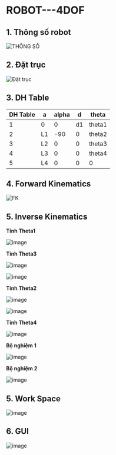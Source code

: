 
# ROBOT---4DOF
## 1. Thông số robot
![THÔNG SỐ](https://i.imgur.com/GGJHiP2.png)
## 2. Đặt trục 
![Đặt trục](https://i.imgur.com/dAzqvYy.png)
## 3. DH Table
| DH Table | a | alpha | d | theta |
|--------------|-------|------|-------| -------|
| 1 | 0 | 0 |d1 | theta1 |
|2| L1 | -90| 0 | theta2 |
| 3 |  L2 | 0 | 0 | theta3 |
| 4 |  L3 | 0 | 0 | theta4 |
| 5 |  L4 | 0 | 0 | 0 |

## 4. Forward Kinematics
![FK](https://i.imgur.com/yhMA6QW.png)

## 5. Inverse Kinematics
**Tính Theta1**

![image](https://github.com/Hailuuvan/ROBOT---4DOF/assets/108060328/4929a8d1-9346-4f06-a207-6c3703241936)

**Tính Theta3**

![image](https://github.com/Hailuuvan/ROBOT---4DOF/assets/108060328/f6a97d12-58c1-4140-8d59-d544800e4a5c)

![image](https://github.com/Hailuuvan/ROBOT---4DOF/assets/108060328/7143abba-b790-4fef-8d17-da3565dc4133)

**Tính Theta2**

![image](https://github.com/Hailuuvan/ROBOT---4DOF/assets/108060328/a331b6a7-e106-4a02-b035-30abdb049310)

![image](https://github.com/Hailuuvan/ROBOT---4DOF/assets/108060328/5d51cde8-976b-4963-a6a2-89a3ec1d290e)

**Tính Theta4**

![image](https://github.com/Hailuuvan/ROBOT---4DOF/assets/108060328/efd8533d-0141-4e2c-9e51-25517b3f23b6)

**Bộ nghiệm 1**


![image](https://github.com/Hailuuvan/ROBOT---4DOF/assets/108060328/9890b811-d8ca-4eff-b404-1b0675d08bb9)

**Bộ nghiệm 2**

![image](https://github.com/Hailuuvan/ROBOT---4DOF/assets/108060328/beb47364-0e61-4a2c-bc91-d689014748e9)

## 5. Work Space

![image](https://github.com/Hailuuvan/ROBOT---4DOF/assets/108060328/1bea8b07-dbc4-46e1-a26f-618282cc983c)

## 6. GUI

![image](https://github.com/Hailuuvan/ROBOT---4DOF/assets/108060328/b6f7c31d-484f-46f3-bfac-036436d11263)





